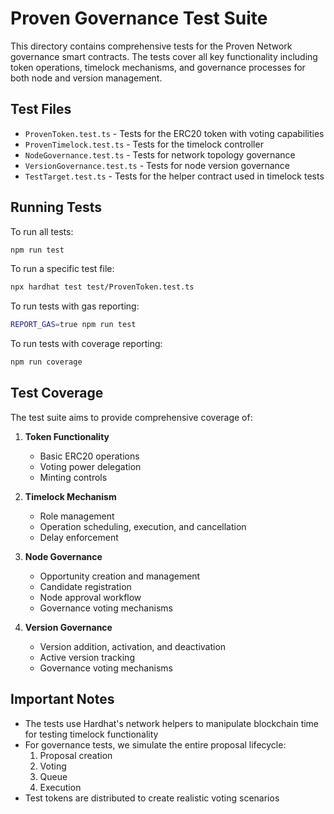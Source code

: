 # Proven Governance Test Suite

This directory contains comprehensive tests for the Proven Network governance smart contracts. The tests cover all key functionality including token operations, timelock mechanisms, and governance processes for both node and version management.

## Test Files

- `ProvenToken.test.ts` - Tests for the ERC20 token with voting capabilities
- `ProvenTimelock.test.ts` - Tests for the timelock controller
- `NodeGovernance.test.ts` - Tests for network topology governance
- `VersionGovernance.test.ts` - Tests for node version governance
- `TestTarget.test.ts` - Tests for the helper contract used in timelock tests

## Running Tests

To run all tests:

```bash
npm run test
```

To run a specific test file:

```bash
npx hardhat test test/ProvenToken.test.ts
```

To run tests with gas reporting:

```bash
REPORT_GAS=true npm run test
```

To run tests with coverage reporting:

```bash
npm run coverage
```

## Test Coverage

The test suite aims to provide comprehensive coverage of:

1. **Token Functionality**

   - Basic ERC20 operations
   - Voting power delegation
   - Minting controls

2. **Timelock Mechanism**

   - Role management
   - Operation scheduling, execution, and cancellation
   - Delay enforcement

3. **Node Governance**

   - Opportunity creation and management
   - Candidate registration
   - Node approval workflow
   - Governance voting mechanisms

4. **Version Governance**
   - Version addition, activation, and deactivation
   - Active version tracking
   - Governance voting mechanisms

## Important Notes

- The tests use Hardhat's network helpers to manipulate blockchain time for testing timelock functionality
- For governance tests, we simulate the entire proposal lifecycle:
  1. Proposal creation
  2. Voting
  3. Queue
  4. Execution
- Test tokens are distributed to create realistic voting scenarios

